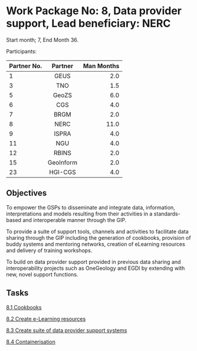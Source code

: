 # Work Package No: 8, Data provider support, Lead beneficiary: NERC

Start month; 7, End Month 36.

Participants:

| Partner No. | Partner | Man Months |
| ---------- | :-----: | --------: |
| 1 | GEUS | 2.0 |
| 3 | TNO | 1.5 |
| 5 | GeoZS | 6.0 |
| 6 | CGS | 4.0 |
| 7 | BRGM | 2.0 |
| 8 | NERC | 11.0 |
| 9 | ISPRA | 4.0 |
| 11 | NGU | 4.0 |
| 12 | RBINS | 2.0 |
| 15 | GeoInform | 2.0 |
| 23 | HGI-CGS | 4.0 |


## Objectives

To empower the GSPs to disseminate and integrate data, information, interpretations and models resulting from their activities in a standards-based and interoperable manner through the GIP.

To provide a suite of support tools, channels and activities to facilitate data sharing through the GIP including the generation of cookbooks, provision of buddy systems and mentoring networks, creation of eLearning resources and delivery of training workshops.

To build on data provider support provided in previous data sharing and interoperability projects such as OneGeology and EGDI by extending with new, novel support functions.

## Tasks

[8.1 Cookbooks](https://github.com/GeoEra-GIP/WP8-Support/blob/master/Cookbooks.md)

[8.2 Create e-Learning resources](https://github.com/GeoEra-GIP/WP8-Support/blob/master/e-Learning.md)

[8.3 Create suite of data provider support systems](https://github.com/GeoEra-GIP/WP8-Support/blob/master/Support.md)

[8.4 Containerisation](https://github.com/GeoEra-GIP/WP8-Support/blob/master/Containerisation.md)
